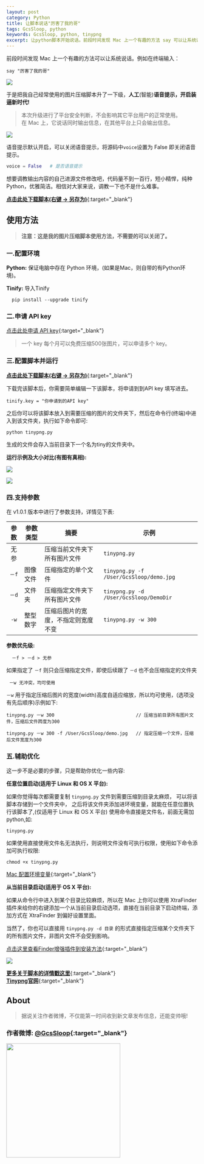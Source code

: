 ```yaml
---
layout: post
category: Python
title: 让脚本说话"厉害了我的哥"
tags: GcsSloop, python
keywords: GcsSloop, python, tinypng
excerpt: 让python脚本开始说话。前段时间发现 Mac 上一个有趣的方法 say 可以让系统说话。于是给我经常用的图片压缩脚本升了一下级，可以语音提示当前信息，本次升级加了安全判断，并不会影响其它平台用户的正常使用。
---
```


前段时间发现 Mac 上一个有趣的方法可以让系统说话。例如在终端输入：

```shell
say "厉害了我的哥"
```

![](https://ws3.sinaimg.cn/large/cf673337jw1f8mjw9h099j204g04gwed)

于是把我自己经常使用的图片压缩脚本升了一下级，**人工**(智能)**语音提示，开启装逼新时代!**

>本次升级进行了平台安全判断，不会影响其它平台用户的正常使用。  
>在 Mac 上，它说话同时输出信息，在其他平台上只会输出信息。

![](https://ws3.sinaimg.cn/large/cf673337jw1f8mks1rzhqj20fu0a675e)

语音提示默认开启，可以关闭语音提示，将源码中`voice`设置为 False 即关闭语音提示。

```python
voice = False 	# 是否语音提示
```

想要调教输出内容的自己进源文件修改吧，代码量不到一百行，短小精悍，纯种 Python，优雅简洁。相信对大家来说，调教一下也不是什么难事。

[**点击此处下载脚本(右键 -> 另存为)**][tingpng-script]{:target="_blank"}

## 使用方法

> **注意：这是我的图片压缩脚本使用方法，不需要的可以关闭了。**

### 一.配置环境

**Python:** 保证电脑中存在 Python 环境，(如果是Mac，则自带的有Python环境)。

**Tinify:** 导入Tinify
```
  pip install --upgrade tinify
```

### 二.申请 API key

[点击此处申请 API key][tinypng-api]{:target="_blank"}

>
>一个 key 每个月可以免费压缩500张图片，可以申请多个 key。

### 三.配置脚本并运行

[**点击此处下载脚本(右键 -> 另存为)**][tingpng-script]{:target="_blank"}

下载完该脚本后，你需要简单编辑一下该脚本，将申请到到API key 填写进去。

```
tinify.key = "你申请到的API key"
```

之后你可以将该脚本放入到需要压缩的图片的文件夹下，然后在命令行(终端)中进入到该文件夹，执行如下命令即可:

```
python tinypng.py
```

生成的文件会存入当前目录下一个名为tiny的文件夹中。

**运行示例及大小对比(有图有真相):**

![](http://ww3.sinaimg.cn/large/005Xtdi2jw1f4mdtld2r9j30rs0hctcc.jpg)

![](http://ww2.sinaimg.cn/large/005Xtdi2jw1f4mdy2e8zjj30rs0hcwir.jpg)

### 四.支持参数

在 v1.0.1 版本中进行了参数支持，详情见下表:

|  参数  | 参数类型 | 摘要                | 示例                                      |
| :--: | ---- | ----------------- | --------------------------------------- |
|  无参  |      | 压缩当前文件夹下所有图片文件    | `tinypng.py`                            |
| `－f` | 图像文件 | 压缩指定的单个文件         | `tinypng.py -f /User/GcsSloop/demo.jpg` |
| `－d` | 文件夹  | 压缩指定文件夹下所有图片文件    | `tinypng.py -d /User/GcsSloop/DemoDir`  |
| `-w` | 整型数字 | 压缩后图片的宽度，不指定则宽度不变 | `tinypng.py -w 300`                     |

**参数优先级:**
```
  －f > －d > 无参
```
如果指定了 `－f` 则只会压缩指定文件，即使后续跟了 `－d` 也不会压缩指定的文件夹

```
 －w 无冲突，均可使用
```

`－w` 用于指定压缩后图片的宽度(width)高度自适应缩放，所以均可使用，(选项没有先后顺序)示例如下:

```
tinypng.py －w 300                              // 压缩当前目录所有图片文件，压缩后文件跨度为300

tinypng.py －w 300 -f /User/GcsSloop/demo.jpg   // 指定压缩一个文件，压缩后文件宽度为300
```

### 五.辅助优化

这一步不是必要的步骤，只是帮助你优化一些内容:

**任意位置启动(适用于 Linux 和 OS X 平台):**

如果你觉得每次都需要复制 `tinypng.py` 文件到需要压缩到目录太麻烦， 可以将该脚本存储到一个文件夹中， 之后将该文件夹添加进环境变量，就能在任意位置执行该脚本了,(仅适用于 Linux 和 OS X 平台)
使用命令直接是文件名，前面无需加python,如:
```
tinypng.py
```

如果使用直接使用文件名无法执行，则说明文件没有可执行权限，使用如下命令添加可执行权限:
```
chmod +x tinypng.py
```

[Mac 配置环境变量](https://github.com/GcsSloop/MacDeveloper/blob/master/Skill/Path.md){:target="_blank"}


**从当前目录启动(适用于 OS X 平台):**

如果从命令行中进入到某个目录比较麻烦，所以在 Mac 上你可以使用 XtraFinder 插件来给你的右键添加一个从当前目录启动选项，直接在当前目录下启动终端，添加方式在 XtraFinder 到偏好设置里面。

当然了，你也可以直接用 `tinypng.py -d 目录` 的形式直接指定压缩某个文件夹下的所有图片文件，非图片文件不会受到影响。

[点击这里查看Finder增强插件到安装方法](https://github.com/GcsSloop/MacDeveloper/blob/master/Tools/XtraFinder.md){:target="_blank"}

![](http://ww3.sinaimg.cn/large/005Xtdi2gw1f4kl9j34vij30rs0hcabg.jpg)

[**更多关于脚本的详情戳这里**](https://github.com/GcsSloop/MacDeveloper/blob/master/PythonProject/TinyPng/README.md){:target="_blank"}  
[**Tinypng官网**][tinypng]{:target="_blank"}

## About

> 据说关注作者微博，不仅能第一时间收到新文章发布信息，还能变帅哦!

### 作者微博: [@GcsSloop](http://weibo.com/GcsSloop){:target="_blank"}

<a href="http://www.gcssloop.com/info/about/" target="_blank"> <img src="http://ww4.sinaimg.cn/large/005Xtdi2gw1f1qn89ihu3j315o0dwwjc.jpg"  width="300" style="display:inline;"/> </a>


[tinypng]: https://tinypng.com/
[tinypng-api]: https://tinypng.com/developers
[tingpng-script]: https://raw.githubusercontent.com/GcsSloop/MacDeveloper/master/PythonProject/TinyPng/tinypng.py